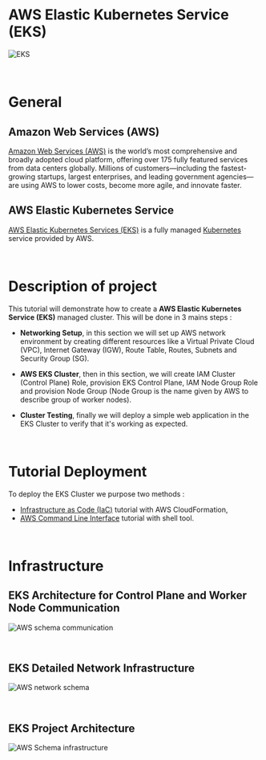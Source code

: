 # AWS Elastic Kubernetes Service (EKS)

![EKS](https://user-images.githubusercontent.com/58267422/90319616-fd0f7500-df39-11ea-908c-01801a32a654.png)

<br>

# General 

## Amazon Web Services (AWS)

[Amazon Web Services (AWS)](https://aws.amazon.com/what-is-aws/?nc1=h_ls) is the world’s most comprehensive and broadly adopted cloud platform, offering over 175 fully featured services from data centers globally. Millions of customers—including the fastest-growing startups, largest enterprises, and leading government agencies—are using AWS to lower costs, become more agile, and innovate faster.

## AWS Elastic Kubernetes Service

[AWS Elastic Kubernetes Services (EKS)](https://aws.amazon.com/eks/) is a fully managed [Kubernetes](https://kubernetes.io/) service provided by AWS. 

<br>

# Description of project

This tutorial will demonstrate how to create a **AWS Elastic Kubernetes Service (EKS)** managed cluster. This will be done in 3 mains steps :
- __Networking Setup__, in this section we will set up AWS network environment by creating different resources like a Virtual Private Cloud (VPC), Internet Gateway (IGW), Route Table, Routes, Subnets and Security Group (SG).

- __AWS EKS Cluster__, then in this section, we will create IAM Cluster (Control Plane) Role, provision EKS Control Plane, IAM Node Group Role and provision Node Group (Node Group is the name given by AWS to describe group of worker nodes).

- __Cluster Testing__, finally we will deploy a simple web application in the EKS Cluster to verify that it's working as expected.

<br>

# Tutorial Deployment 

To deploy the EKS Cluster we purpose two methods : 

-  [Infrastructure as Code (IaC)](https://github.com/sokube/aws-eks/tree/master/infrastructure-as-code) tutorial with AWS CloudFormation,
-  [AWS Command Line Interface](https://github.com/sokube/aws-eks/tree/master/aws-cli) tutorial with shell tool.

<br>

# Infrastructure 

## EKS Architecture for Control Plane and Worker Node Communication

![AWS schema communication](https://user-images.githubusercontent.com/58267422/99916723-10d23080-2d0c-11eb-851f-1d8dd8348bce.png)

<br>

## EKS Detailed Network Infrastructure

![AWS network schema](https://user-images.githubusercontent.com/58267422/99916762-4d059100-2d0c-11eb-9439-0a9dea74cdad.png)

<br>

## EKS Project Architecture

![AWS Schema infrastructure](https://user-images.githubusercontent.com/58267422/99916726-13348a80-2d0c-11eb-9e6a-f6a133d8d004.png)
